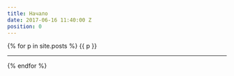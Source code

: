 ```yaml
---
title: Начало
date: 2017-06-16 11:40:00 Z
position: 0
---
```


{% for p in site.posts %}
{{ p }}

---
{% endfor %}